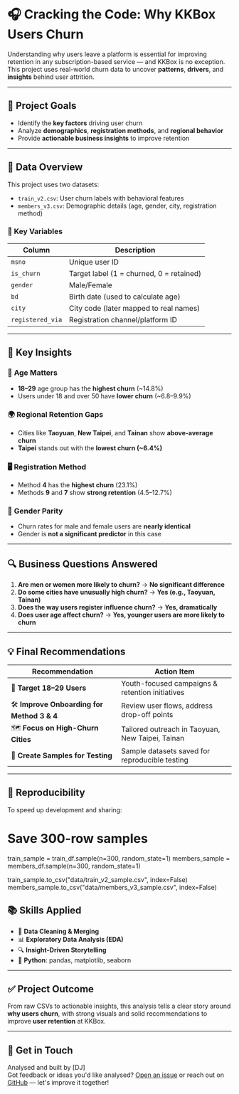 # 🎧 Cracking the Code: Why KKBox Users Churn

Understanding why users leave a platform is essential for improving retention in any subscription-based service — and KKBox is no exception. This project uses real-world churn data to uncover **patterns**, **drivers**, and **insights** behind user attrition.

---

## 🎯 Project Goals

- Identify the **key factors** driving user churn  
- Analyze **demographics**, **registration methods**, and **regional behavior**  
- Provide **actionable business insights** to improve retention

---

## 📁 Data Overview

This project uses two datasets:

- `train_v2.csv`: User churn labels with behavioral features  
- `members_v3.csv`: Demographic details (age, gender, city, registration method)

### 🔑 Key Variables

| Column           | Description                                   |
|------------------|-----------------------------------------------|
| `msno`           | Unique user ID                                |
| `is_churn`       | Target label (1 = churned, 0 = retained)       |
| `gender`         | Male/Female                                   |
| `bd`             | Birth date (used to calculate age)            |
| `city`           | City code (later mapped to real names)        |
| `registered_via` | Registration channel/platform ID              |

---

## 🧠 Key Insights

### 👥 **Age Matters**

- **18–29** age group has the **highest churn** (~14.8%)  
- Users under 18 and over 50 have **lower churn** (~6.8–9.9%)

### 🌍 **Regional Retention Gaps**

- Cities like **Taoyuan**, **New Taipei**, and **Tainan** show **above-average churn**
- **Taipei** stands out with the **lowest churn (~6.4%)**

### 🖥️ **Registration Method**

- Method **4** has the **highest churn** (23.1%)  
- Methods **9** and **7** show **strong retention** (4.5–12.7%)

### 🚻 **Gender Parity**

- Churn rates for male and female users are **nearly identical**
- Gender is **not a significant predictor** in this case

---

## 🔍 Business Questions Answered

1. **Are men or women more likely to churn?** → **No significant difference**
2. **Do some cities have unusually high churn?** → **Yes (e.g., Taoyuan, Tainan)**
3. **Does the way users register influence churn?** → **Yes, dramatically**
4. **Does user age affect churn?** → **Yes, younger users are more likely to churn**

---

## 💡 Final Recommendations

| Recommendation                                      | Action Item                                        |
|-----------------------------------------------------|----------------------------------------------------|
| 🎯 **Target 18–29 Users**                           | Youth-focused campaigns & retention initiatives    |
| 🛠️ **Improve Onboarding for Method 3 & 4**          | Review user flows, address drop-off points        |
| 🗺️ **Focus on High-Churn Cities**                   | Tailored outreach in Taoyuan, New Taipei, Tainan  |
| 🧪 **Create Samples for Testing**                   | Sample datasets saved for reproducible testing    |

---

## 🔄 Reproducibility

To speed up development and sharing:

# Save 300-row samples
train_sample = train_df.sample(n=300, random_state=1)
members_sample = members_df.sample(n=300, random_state=1)

train_sample.to_csv("data/train_v2_sample.csv", index=False)
members_sample.to_csv("data/members_v3_sample.csv", index=False)

## 📚 Skills Applied
- 🧹 **Data Cleaning & Merging**
- 📊 **Exploratory Data Analysis (EDA)**
- 🔍 **Insight-Driven Storytelling**
- 🐍 **Python**: pandas, matplotlib, seaborn

---

## ✅ Project Outcome
From raw CSVs to actionable insights, this analysis tells a clear story around **why users churn**, with strong visuals and solid recommendations to improve **user retention** at KKBox.

---

## 💬 Get in Touch

Analysed and built by [DJ]  
Got feedback or ideas you'd like analysed? [Open an issue](#) or reach out on [GitHub](#) — let's improve it together!

